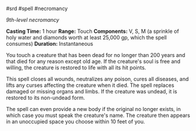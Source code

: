  #srd #spell #necromancy 

*9th-level necromancy*

**Casting Time:** 1 hour
**Range:** Touch
**Components:** V, S, M (a sprinkle of holy water and diamonds worth at least 25,000 gp, which the spell consumes)
**Duration:** Instantaneous

You touch a creature that has been dead for no longer than 200 years and that died for any reason except old age. If the creature's soul is free and willing, the creature is restored to life with all its hit points.

This spell closes all wounds, neutralizes any poison, cures all diseases, and lifts any curses affecting the creature when it died. The spell replaces damaged or missing organs and limbs. If the creature was undead, it is restored to its non-undead form.

The spell can even provide a new body if the original no longer exists, in which case you must speak the creature's name. The creature then appears in an unoccupied space you choose within 10 feet of you.
